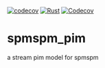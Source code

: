 [![codecov](https://codecov.io/github/shenjiangqiu/spmspm_pim/branch/main/graph/badge.svg?token=iCfOTtiz8F)](https://codecov.io/github/shenjiangqiu/spmspm_pim)
[![Rust](https://github.com/shenjiangqiu/spmspm_pim/actions/workflows/rust.yml/badge.svg)](https://github.com/shenjiangqiu/spmspm_pim/actions/workflows/rust.yml)
[![Codecov](https://github.com/shenjiangqiu/spmspm_pim/actions/workflows/codecov.yml/badge.svg)](https://github.com/shenjiangqiu/spmspm_pim/actions/workflows/codecov.yml)
# spmspm_pim
a stream pim model for spmspm
